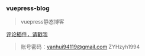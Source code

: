 ### vuepress-blog

> vuepress静态博客

[评论插件，请戳我](https://leancloud.cn/dashboard/applist.html)

> 账号密码：yanhui94119@gmail.com ZYHzyh1994
